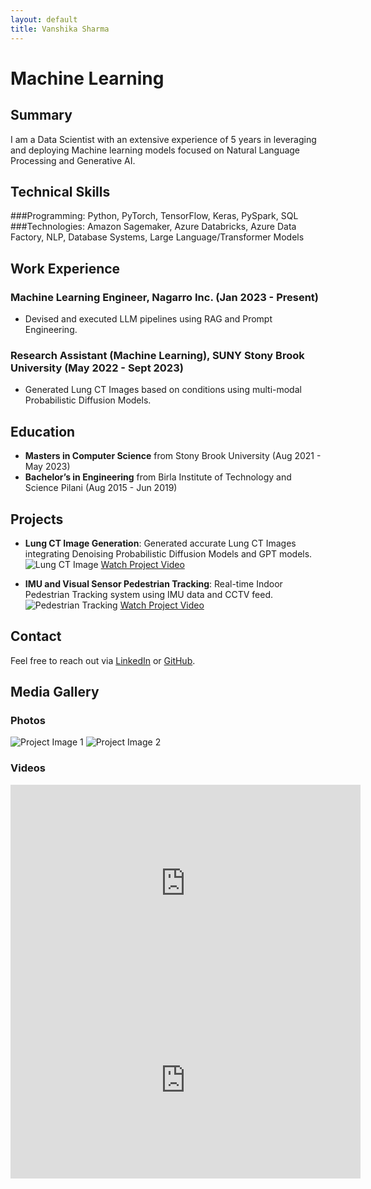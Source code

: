 ```yaml
---
layout: default
title: Vanshika Sharma
---
```


# Machine Learning

## Summary
I am a Data Scientist with an extensive experience of 5 years in leveraging and deploying Machine learning models focused on Natural Language Processing and Generative AI.

## Technical Skills
###Programming: Python, PyTorch, TensorFlow, Keras, PySpark, SQL
###Technologies: Amazon Sagemaker, Azure Databricks, Azure Data Factory, NLP, Database Systems, Large Language/Transformer Models

## Work Experience
### Machine Learning Engineer, Nagarro Inc. (Jan 2023 - Present)
- Devised and executed LLM pipelines using RAG and Prompt Engineering.

### Research Assistant (Machine Learning), SUNY Stony Brook University (May 2022 - Sept 2023)
- Generated Lung CT Images based on conditions using multi-modal Probabilistic Diffusion Models.

## Education
- **Masters in Computer Science** from Stony Brook University (Aug 2021 - May 2023)
- **Bachelor’s in Engineering** from Birla Institute of Technology and Science Pilani (Aug 2015 - Jun 2019)

## Projects
- **Lung CT Image Generation**: Generated accurate Lung CT Images integrating Denoising Probabilistic Diffusion Models and GPT models.
  ![Lung CT Image](path/to/lung-ct-image.jpg)
  [Watch Project Video](https://www.youtube.com/watch?v=example)

- **IMU and Visual Sensor Pedestrian Tracking**: Real-time Indoor Pedestrian Tracking system using IMU data and CCTV feed.
  ![Pedestrian Tracking](path/to/pedestrian-tracking.jpg)
  [Watch Project Video](https://www.youtube.com/watch?v=example)

## Contact
Feel free to reach out via [LinkedIn](https://www.linkedin.com/in/vanshika-sharma-30112020/) or [GitHub](https://github.com/Vanshika-sh).

## Media Gallery
### Photos
![Project Image 1](path/to/project-image1.jpg)
![Project Image 2](path/to/project-image2.jpg)

### Videos
<iframe width="560" height="315" src="https://www.youtube.com/embed/example1" frameborder="0" allow="accelerometer; autoplay; encrypted-media; gyroscope; picture-in-picture" allowfullscreen></iframe>
<iframe width="560" height="315" src="https://www.youtube.com/embed/example2" frameborder="0" allow="accelerometer; autoplay; encrypted-media; gyroscope; picture-in-picture" allowfullscreen></iframe>

